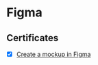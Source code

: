 # Figma

## Certificates
- [x] [Create a mockup in Figma](https://www.coursera.org/account/accomplishments/certificate/68HQH5JNPTCV)
